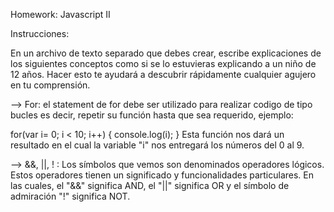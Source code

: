 Homework: Javascript II

Instrucciones:

En un archivo de texto separado que debes crear, escribe explicaciones de los siguientes conceptos como si se lo estuvieras explicando a un niño de 12 años. Hacer esto te ayudará a descubrir rápidamente cualquier agujero en tu comprensión.

--> For: el statement de for debe ser utilizado para realizar codigo de tipo bucles es decir, repetir su función hasta que sea requerido, ejemplo:

for(var i= 0; i < 10; i++) {
    console.log(i);
}
Esta función nos dará un resultado en el cual la variable "i" nos entregará los números del 0 al 9.

--> &&, ||, ! : Los símbolos que vemos son denominados operadores lógicos. Estos operadores tienen un significado y funcionalidades particulares. En las cuales, el "&&" significa AND, el "||" significa OR y el símbolo de admiración "!" significa NOT.